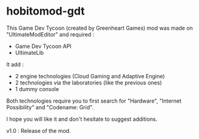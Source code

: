 # hobitomod-gdt
This Game Dev Tycoon (created by Greenheart Games) mod was made on "UltimateModEditor" and required : 
- Game Dev Tycoon API
- UltimateLib

It add :
- 2 engine technologies (Cloud Gaming and Adaptive Engine)
- 2 technologies via the laboratories (like the previous ones)
- 1 dummy console

Both technologies require you to first search for "Hardware", "Internet Possibility" and "Codename: Grid".

I hope you will like it and don't hesitate to suggest additions.

v1.0 : Release of the mod.
